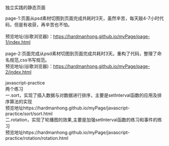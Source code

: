 <p2>独立实践的静态页面</p2><div>page-1:页面从psd素材切图到页面完成共耗时3天，虽然辛苦，每天敲4-7小时代码，但是有收获，再辛苦也不怕。</div><div><br></div><div>预览地址(谷歌浏览器)：https://hardmanhong.github.io/myPage/page-1/index.html</div><div><br></div><div>page-2:页面完成从psd素材切图到页面完成共耗时3天。重构了代码，整理了命名规范,css书写规范。</div><div>预览地址(谷歌浏览器)：https://hardmanhong.github.io/myPage/page-2/index.html</div><div><br></div><p2>javascript-practice</p2><div>两个练习</div><div>一.sort，实现了插入数据与对数据进行排序，主要是setInterval函数的应用及排序算法的实现</div><div>预览地址https://hardmanhong.github.io/myPage/javascript-practice/sort/sort.html</div><div>二.rotation，实现了轮播图的效果,主要是加强setInterval函数的练习和事件的练习</div><div>预览地址https://hardmanhong.github.io/myPage/javascript-practice/rotation/rotation.html</div><div><br></div>
